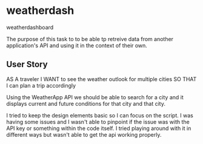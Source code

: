 # weatherdash
weatherdashboard

The purpose of this task to to be able tp retreive data from another application's API and using it in the context of their own. 
## User Story
AS A traveler
I WANT to see the weather outlook for multiple cities
SO THAT I can plan a trip accordingly

Using the WeatherApp API we should be able to search for a city and it displays current and future conditions for that city and that city.

I tried to keep the design elements basic so I can focus on the script. I was having some issues and I wasn't able to pinpoint if the issue was with the API key or something within the code itself. I tried playing around with it in different ways but wasn't able to get the api working properly.